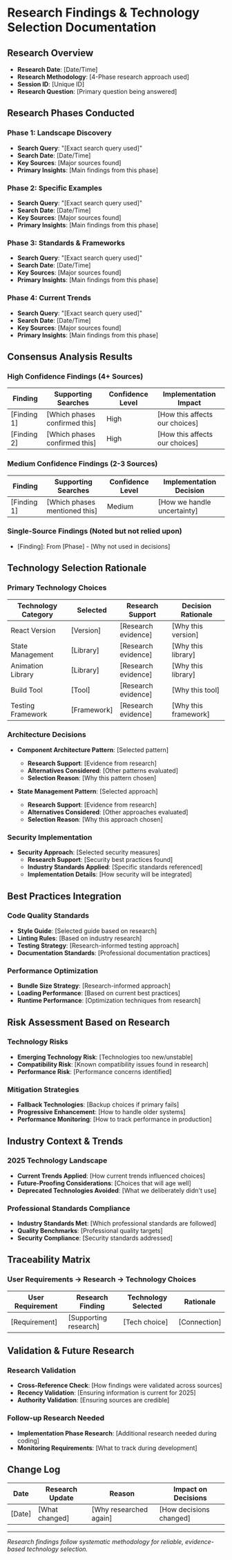 # Research Findings & Technology Selection Documentation

## Research Overview
- **Research Date**: [Date/Time]
- **Research Methodology**: [4-Phase research approach used]
- **Session ID**: [Unique ID]
- **Research Question**: [Primary question being answered]

## Research Phases Conducted

### Phase 1: Landscape Discovery
- **Search Query**: "[Exact search query used]"
- **Search Date**: [Date/Time]
- **Key Sources**: [Major sources found]
- **Primary Insights**: [Main findings from this phase]

### Phase 2: Specific Examples  
- **Search Query**: "[Exact search query used]"
- **Search Date**: [Date/Time]
- **Key Sources**: [Major sources found]
- **Primary Insights**: [Main findings from this phase]

### Phase 3: Standards & Frameworks
- **Search Query**: "[Exact search query used]"
- **Search Date**: [Date/Time]
- **Key Sources**: [Major sources found]
- **Primary Insights**: [Main findings from this phase]

### Phase 4: Current Trends
- **Search Query**: "[Exact search query used]"
- **Search Date**: [Date/Time]
- **Key Sources**: [Major sources found]
- **Primary Insights**: [Main findings from this phase]

## Consensus Analysis Results

### High Confidence Findings (4+ Sources)
| Finding | Supporting Searches | Confidence Level | Implementation Impact |
|---------|-------------------|------------------|----------------------|
| [Finding 1] | [Which phases confirmed this] | High | [How this affects our choices] |
| [Finding 2] | [Which phases confirmed this] | High | [How this affects our choices] |

### Medium Confidence Findings (2-3 Sources)
| Finding | Supporting Searches | Confidence Level | Implementation Decision |
|---------|-------------------|------------------|------------------------|
| [Finding 1] | [Which phases mentioned this] | Medium | [How we handle uncertainty] |

### Single-Source Findings (Noted but not relied upon)
- [Finding]: From [Phase] - [Why not used in decisions]

## Technology Selection Rationale

### Primary Technology Choices
| Technology Category | Selected | Research Support | Decision Rationale |
|-------------------|----------|------------------|-------------------|
| React Version | [Version] | [Research evidence] | [Why this version] |
| State Management | [Library] | [Research evidence] | [Why this library] |
| Animation Library | [Library] | [Research evidence] | [Why this library] |
| Build Tool | [Tool] | [Research evidence] | [Why this tool] |
| Testing Framework | [Framework] | [Research evidence] | [Why this framework] |

### Architecture Decisions
- **Component Architecture Pattern**: [Selected pattern]
  - **Research Support**: [Evidence from research]
  - **Alternatives Considered**: [Other patterns evaluated]
  - **Selection Reason**: [Why this pattern chosen]

- **State Management Pattern**: [Selected approach]
  - **Research Support**: [Evidence from research] 
  - **Alternatives Considered**: [Other approaches evaluated]
  - **Selection Reason**: [Why this approach chosen]

### Security Implementation
- **Security Approach**: [Selected security measures]
  - **Research Support**: [Security best practices found]
  - **Industry Standards Applied**: [Specific standards referenced]
  - **Implementation Details**: [How security will be integrated]

## Best Practices Integration

### Code Quality Standards
- **Style Guide**: [Selected guide based on research]
- **Linting Rules**: [Based on industry research]
- **Testing Strategy**: [Research-informed testing approach]
- **Documentation Standards**: [Professional documentation practices]

### Performance Optimization
- **Bundle Size Strategy**: [Research-informed approach]
- **Loading Performance**: [Based on current best practices]
- **Runtime Performance**: [Optimization techniques from research]

## Risk Assessment Based on Research

### Technology Risks
- **Emerging Technology Risk**: [Technologies too new/unstable]
- **Compatibility Risk**: [Known compatibility issues found in research]
- **Performance Risk**: [Performance concerns identified]

### Mitigation Strategies
- **Fallback Technologies**: [Backup choices if primary fails]
- **Progressive Enhancement**: [How to handle older systems]
- **Performance Monitoring**: [How to track performance in production]

## Industry Context & Trends

### 2025 Technology Landscape
- **Current Trends Applied**: [How current trends influenced choices]
- **Future-Proofing Considerations**: [Choices that will age well]
- **Deprecated Technologies Avoided**: [What we deliberately didn't use]

### Professional Standards Compliance
- **Industry Standards Met**: [Which professional standards are followed]
- **Quality Benchmarks**: [Professional quality targets]
- **Security Compliance**: [Security standards addressed]

## Traceability Matrix

### User Requirements → Research → Technology Choices
| User Requirement | Research Finding | Technology Selected | Rationale |
|------------------|------------------|-------------------|-----------|
| [Requirement] | [Supporting research] | [Tech choice] | [Connection] |

## Validation & Future Research

### Research Validation
- **Cross-Reference Check**: [How findings were validated across sources]
- **Recency Validation**: [Ensuring information is current for 2025]
- **Authority Validation**: [Ensuring sources are credible]

### Follow-up Research Needed
- **Implementation Phase Research**: [Additional research needed during coding]
- **Monitoring Requirements**: [What to track during development]

## Change Log
| Date | Research Update | Reason | Impact on Decisions |
|------|----------------|---------|-------------------|
| [Date] | [What changed] | [Why researched again] | [How decisions changed] |

---
*Research findings follow systematic methodology for reliable, evidence-based technology selection.*